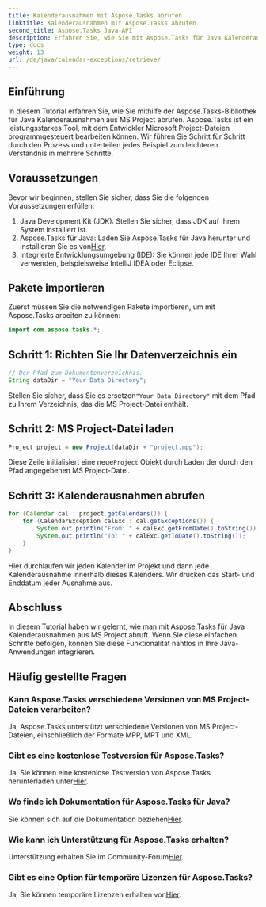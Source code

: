```yaml
---
title: Kalenderausnahmen mit Aspose.Tasks abrufen
linktitle: Kalenderausnahmen mit Aspose.Tasks abrufen
second_title: Aspose.Tasks Java-API
description: Erfahren Sie, wie Sie mit Aspose.Tasks für Java Kalenderausnahmen aus MS Project abrufen. Schritt-für-Schritt-Anleitung für eine nahtlose Integration.
type: docs
weight: 13
url: /de/java/calendar-exceptions/retrieve/
---
```

## Einführung
In diesem Tutorial erfahren Sie, wie Sie mithilfe der Aspose.Tasks-Bibliothek für Java Kalenderausnahmen aus MS Project abrufen. Aspose.Tasks ist ein leistungsstarkes Tool, mit dem Entwickler Microsoft Project-Dateien programmgesteuert bearbeiten können. Wir führen Sie Schritt für Schritt durch den Prozess und unterteilen jedes Beispiel zum leichteren Verständnis in mehrere Schritte.
## Voraussetzungen
Bevor wir beginnen, stellen Sie sicher, dass Sie die folgenden Voraussetzungen erfüllen:
1. Java Development Kit (JDK): Stellen Sie sicher, dass JDK auf Ihrem System installiert ist.
2.  Aspose.Tasks für Java: Laden Sie Aspose.Tasks für Java herunter und installieren Sie es von[Hier](https://releases.aspose.com/tasks/java/).
3. Integrierte Entwicklungsumgebung (IDE): Sie können jede IDE Ihrer Wahl verwenden, beispielsweise IntelliJ IDEA oder Eclipse.

## Pakete importieren
Zuerst müssen Sie die notwendigen Pakete importieren, um mit Aspose.Tasks arbeiten zu können:
```java
import com.aspose.tasks.*;
```
## Schritt 1: Richten Sie Ihr Datenverzeichnis ein
```java
// Der Pfad zum Dokumentenverzeichnis.
String dataDir = "Your Data Directory";
```
 Stellen Sie sicher, dass Sie es ersetzen`"Your Data Directory"` mit dem Pfad zu Ihrem Verzeichnis, das die MS Project-Datei enthält.
## Schritt 2: MS Project-Datei laden
```java
Project project = new Project(dataDir + "project.mpp");
```
 Diese Zeile initialisiert eine neue`Project` Objekt durch Laden der durch den Pfad angegebenen MS Project-Datei.
## Schritt 3: Kalenderausnahmen abrufen
```java
for (Calendar cal : project.getCalendars()) {
    for (CalendarException calExc : cal.getExceptions()) {
        System.out.println("From: " + calExc.getFromDate().toString());
        System.out.println("To: " + calExc.getToDate().toString());
    }
}
```
Hier durchlaufen wir jeden Kalender im Projekt und dann jede Kalenderausnahme innerhalb dieses Kalenders. Wir drucken das Start- und Enddatum jeder Ausnahme aus.

## Abschluss
In diesem Tutorial haben wir gelernt, wie man mit Aspose.Tasks für Java Kalenderausnahmen aus MS Project abruft. Wenn Sie diese einfachen Schritte befolgen, können Sie diese Funktionalität nahtlos in Ihre Java-Anwendungen integrieren.
## Häufig gestellte Fragen
### Kann Aspose.Tasks verschiedene Versionen von MS Project-Dateien verarbeiten?
Ja, Aspose.Tasks unterstützt verschiedene Versionen von MS Project-Dateien, einschließlich der Formate MPP, MPT und XML.
### Gibt es eine kostenlose Testversion für Aspose.Tasks?
 Ja, Sie können eine kostenlose Testversion von Aspose.Tasks herunterladen unter[Hier](https://releases.aspose.com/).
### Wo finde ich Dokumentation für Aspose.Tasks für Java?
 Sie können sich auf die Dokumentation beziehen[Hier](https://reference.aspose.com/tasks/java/).
### Wie kann ich Unterstützung für Aspose.Tasks erhalten?
 Unterstützung erhalten Sie im Community-Forum[Hier](https://forum.aspose.com/c/tasks/15).
### Gibt es eine Option für temporäre Lizenzen für Aspose.Tasks?
 Ja, Sie können temporäre Lizenzen erhalten von[Hier](https://purchase.aspose.com/temporary-license/).